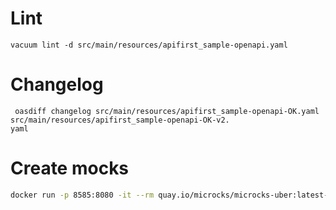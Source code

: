 # Lint

```jshelllanguage
vacuum lint -d src/main/resources/apifirst_sample-openapi.yaml
```

# Changelog

```jshelllanguage
 oasdiff changelog src/main/resources/apifirst_sample-openapi-OK.yaml src/main/resources/apifirst_sample-openapi-OK-v2.
yaml

```


# Create mocks
```bash
docker run -p 8585:8080 -it --rm quay.io/microcks/microcks-uber:latest-native
```

